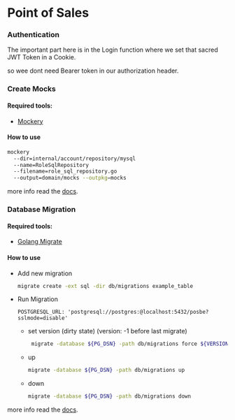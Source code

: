 # Point of Sales 

### Authentication

The important part here is in the Login function where we set that sacred JWT Token in a Cookie.

so wee dont need Bearer token in our authorization header. 

### Create Mocks

#### Required tools:
- [Mockery](https://github.com/vektra/mockery)

#### How to use
```bash
mockery 
  --dir=internal/account/repository/mysql 
  --name=RoleSqlRepository 
  --filename=role_sql_repository.go 
  --output=domain/mocks --outpkg=mocks 
```

more info read the [docs](https://pkg.go.dev/github.com/stretchr/testify/mock).

### Database Migration

#### Required tools:
- [Golang Migrate](https://github.com/golang-migrate/migrate)

#### How to use

- Add new migration
    ```bash
    migrate create -ext sql -dir db/migrations example_table
    ```
- Run Migration

    `POSTGRESQL_URL: 'postgresql://postgres:@localhost:5432/posbe?sslmode=disable'`

  - set version (dirty state) (version: -1 before last migrate)
    ```bash
     migrate -database ${PG_DSN} -path db/migrations force ${VERSION} 
    ```
  - up
    ```bash
    migrate -database ${PG_DSN} -path db/migrations up
    ```
  - down
    ```bash
    migrate -database ${PG_DSN} -path db/migrations down
    ```
    
more info read the [docs](https://pkg.go.dev/github.com/golang-migrate/migrate/v4).
